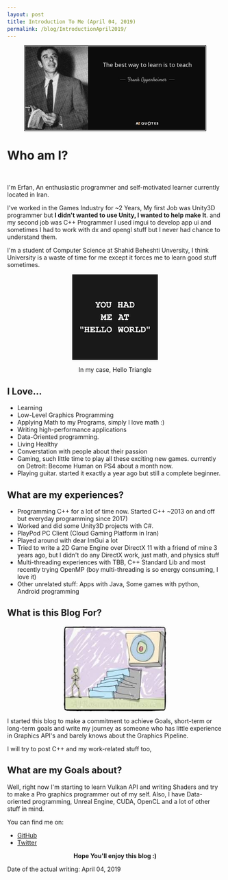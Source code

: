 ```yaml
---
layout: post
title: Introduction To Me (April 04, 2019)
permalink: /blog/IntroductionApril2019/
---
```


<p align="center">
<img src="https://raw.githubusercontent.com/Erfan-Ahmadi/erfan-ahmadi.github.io/master/images/Introduction/teach2.jpg" align="center" alt="" height="200" hspace="20"/>
</p>

# Who am I? 

<p align="center">
<img src="https://avatars0.githubusercontent.com/u/10983665?s=400&u=8e7ec11b2e3ab1ed96ee4103e3ff16711e2316b4&v=4" align="center" alt="" height="250" hspace="20"/>
</p>

I'm Erfan,
An enthusiastic programmer and self-motivated learner currently located in Iran.

I've worked in the Games Industry for ~2 Years, My first Job was Unity3D programmer but **I didn't wanted to use Unity, I wanted to help make It**.
and my second job was C++ Programmer I used imgui to develop app ui and sometimes I had to work with dx and opengl stuff but I never had chance to understand them.


I'm a student of Computer Science at Shahid Beheshti Unversity, I think University is a waste of time for me except it forces me to learn good stuff sometimes.

<p align="center">
<img src="https://raw.githubusercontent.com/Erfan-Ahmadi/erfan-ahmadi.github.io/master/images/Introduction/download.png" align="center" alt="" height="200" hspace="20"/>
</p>
<p align="center">
In my case, Hello Triangle
</p>



## I Love...
- Learning 
- Low-Level Graphics Programming
- Applying Math to my Programs, simply I love math :) 
- Writing high-performance applications 
- Data-Oriented programming.
- Living Healthy
- Converstation with people about their passion
- Gaming, such little time to play all these exciting new games. currently on Detroit: Become Human on PS4 about a month now.
- Playing guitar. started it exactly a year ago but still a complete beginner.

## What are my experiences?
- Programming C++ for a lot of time now. Started  C++ ~2013 on and off but everyday programming since 2017)
- Worked and did some Unity3D projects with C#.
- PlayPod PC Client (Cloud Gaming Platform in Iran)
- Played around with dear ImGui a lot
- Tried to write a 2D Game Engine over DirectX 11 with a friend of mine 3 years ago, but I didn't do any DirectX work, just math, and physics stuff
- Multi-threading experiences with TBB, C++ Standard Lib and most recently trying OpenMP (boy multi-threading is so energy consuming, I love it)
- Other unrelated stuff: Apps with Java, Some games with python, Android programming

## What is this Blog For? 

<p align="center">
<img src="https://raw.githubusercontent.com/Erfan-Ahmadi/erfan-ahmadi.github.io/master/images/Introduction/images.jpg" align="center" alt="" height="200" hspace="20"/>
</p>

I started this blog to make a commitment to achieve Goals, short-term or long-term goals and write my journey as someone who has little experience in Graphics API's and barely knows about the Graphics Pipeline.

I will try to post C++ and my work-related stuff too,

## What are my Goals about?

Well, right now I'm starting to learn Vulkan API and writing Shaders and try to make a Pro graphics programmer out of my self. Also, I have Data-oriented programming, Unreal Engine, CUDA, OpenCL and a lot of other stuff in mind.

You can find me on:
- [GitHub](https://github.com/Erfan-Ahmadi)
- [Twitter](https://twitter.com/ahmadierfan999)
<p align="center">
<b>
 Hope You'll enjoy this blog :)
</b>
</p>


Date of the actual writing: April 04, 2019
